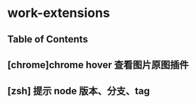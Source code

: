 # work-extensions

<!-- START doctoc generated TOC please keep comment here to allow auto update -->
<!-- DON'T EDIT THIS SECTION, INSTEAD RE-RUN doctoc TO UPDATE -->
## Table of Contents

<!-- END doctoc generated TOC please keep comment here to allow auto update -->

## [chrome]chrome hover 查看图片原图插件

## [zsh] 提示 node 版本、分支、tag
